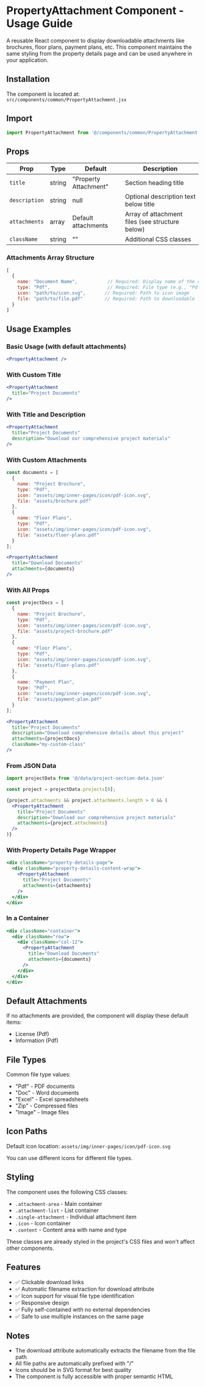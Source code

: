 # PropertyAttachment Component - Usage Guide

A reusable React component to display downloadable attachments like brochures, floor plans, payment plans, etc. This component maintains the same styling from the property details page and can be used anywhere in your application.

## Installation

The component is located at: `src/components/common/PropertyAttachment.jsx`

## Import

```jsx
import PropertyAttachment from '@/components/common/PropertyAttachment'
```

## Props

| Prop | Type | Default | Description |
|------|------|---------|-------------|
| `title` | string | "Property Attachment" | Section heading title |
| `description` | string | null | Optional description text below title |
| `attachments` | array | Default attachments | Array of attachment files (see structure below) |
| `className` | string | "" | Additional CSS classes |

### Attachments Array Structure

```javascript
[
  {
    name: "Document Name",           // Required: Display name of the document
    type: "Pdf",                     // Required: File type (e.g., "Pdf", "Doc", "Excel")
    icon: "path/to/icon.svg",       // Required: Path to icon image
    file: "path/to/file.pdf"        // Required: Path to downloadable file
  }
]
```

## Usage Examples

### Basic Usage (with default attachments)

```jsx
<PropertyAttachment />
```

### With Custom Title

```jsx
<PropertyAttachment 
  title="Project Documents"
/>
```

### With Title and Description

```jsx
<PropertyAttachment 
  title="Project Documents"
  description="Download our comprehensive project materials"
/>
```

### With Custom Attachments

```jsx
const documents = [
  {
    name: "Project Brochure",
    type: "Pdf",
    icon: "assets/img/inner-pages/icon/pdf-icon.svg",
    file: "assets/brochure.pdf"
  },
  {
    name: "Floor Plans",
    type: "Pdf",
    icon: "assets/img/inner-pages/icon/pdf-icon.svg",
    file: "assets/floor-plans.pdf"
  }
];

<PropertyAttachment 
  title="Download Documents"
  attachments={documents}
/>
```

### With All Props

```jsx
const projectDocs = [
  {
    name: "Project Brochure",
    type: "Pdf",
    icon: "assets/img/inner-pages/icon/pdf-icon.svg",
    file: "assets/project-brochure.pdf"
  },
  {
    name: "Floor Plans",
    type: "Pdf",
    icon: "assets/img/inner-pages/icon/pdf-icon.svg",
    file: "assets/floor-plans.pdf"
  },
  {
    name: "Payment Plan",
    type: "Pdf",
    icon: "assets/img/inner-pages/icon/pdf-icon.svg",
    file: "assets/payment-plan.pdf"
  }
];

<PropertyAttachment 
  title="Project Documents"
  description="Download comprehensive details about this project"
  attachments={projectDocs}
  className="my-custom-class"
/>
```

### From JSON Data

```jsx
import projectData from '@/data/project-section-data.json'

const project = projectData.projects[0];

{project.attachments && project.attachments.length > 0 && (
  <PropertyAttachment 
    title="Project Documents"
    description="Download our comprehensive project materials"
    attachments={project.attachments}
  />
)}
```

### With Property Details Page Wrapper

```jsx
<div className="property-details-page">
  <div className="property-details-content-wrap">
    <PropertyAttachment 
      title="Project Documents"
      attachments={attachments}
    />
  </div>
</div>
```

### In a Container

```jsx
<div className="container">
  <div className="row">
    <div className="col-12">
      <PropertyAttachment 
        title="Download Documents"
        attachments={documents}
      />
    </div>
  </div>
</div>
```

## Default Attachments

If no attachments are provided, the component will display these default items:

- License (Pdf)
- Information (Pdf)

## File Types

Common file type values:
- "Pdf" - PDF documents
- "Doc" - Word documents
- "Excel" - Excel spreadsheets
- "Zip" - Compressed files
- "Image" - Image files

## Icon Paths

Default icon location: `assets/img/inner-pages/icon/pdf-icon.svg`

You can use different icons for different file types.

## Styling

The component uses the following CSS classes:
- `.attachment-area` - Main container
- `.attachment-list` - List container
- `.single-attachment` - Individual attachment item
- `.icon` - Icon container
- `.content` - Content area with name and type

These classes are already styled in the project's CSS files and won't affect other components.

## Features

- ✅ Clickable download links
- ✅ Automatic filename extraction for download attribute
- ✅ Icon support for visual file type identification
- ✅ Responsive design
- ✅ Fully self-contained with no external dependencies
- ✅ Safe to use multiple instances on the same page

## Notes

- The download attribute automatically extracts the filename from the file path
- All file paths are automatically prefixed with "/"
- Icons should be in SVG format for best quality
- The component is fully accessible with proper semantic HTML

